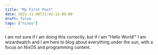```yaml
---
title: "My First Post"
date: 2021-11-08T21:42:13-05:00
draft: false
tags: ["nixos"]
---
```

I am not sure if I am doing this correctly, but if I am "Hello World!" I am wizardwatch and I am here to blog about everything under the sun, with a focus on NixOS and programming content.
